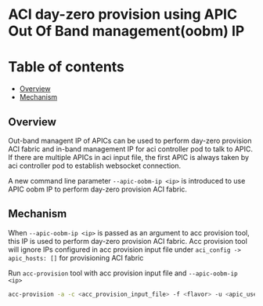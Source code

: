 # ACI day-zero provision using APIC Out Of Band management(oobm) IP

# Table of contents

* [Overview](#overview)
* [Mechanism](#mechanism)  

    
## Overview

Out-band managent IP of APICs can be used to perform day-zero provision ACI fabric and in-band management IP for aci controller pod to talk to APIC. If there are multiple APICs in aci input file, the first APIC is always taken by aci controller pod to establish websocket connection.

A new command line parameter `--apic-oobm-ip <ip>` is introduced to use APIC oobm IP to perform day-zero provision ACI fabric.


## Mechanism

When `--apic-oobm-ip <ip>` is passed as an argument to acc provision tool, this IP is used to perform day-zero provision ACI fabric. Acc provision tool will ignore IPs configured in acc provision input file under `aci_config -> apic_hosts: []` for provisioning ACI fabric


Run `acc-provision` tool with acc provision input file and `--apic-oobm-ip <ip>`
```sh
acc-provision -a -c <acc_provision_input_file> -f <flavor> -u <apic_username> -p <apic_password> -o aci_deployment.yaml --apic-oobm-ip <ip>
```
